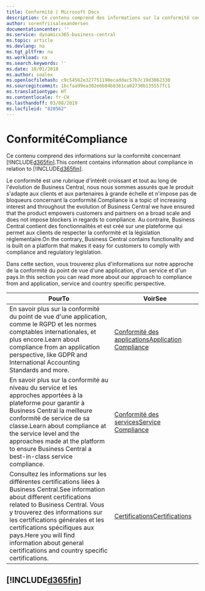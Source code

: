 ```yaml
---
title: Conformité | Microsoft Docs
description: Ce contenu comprend des informations sur la conformité concernant Business Central.
author: sorenfriisalexandersen
documentationcenter: ''
ms.service: dynamics365-business-central
ms.topic: article
ms.devlang: na
ms.tgt_pltfrm: na
ms.workload: na
ms.search.keywords: ''
ms.date: 10/01/2018
ms.author: soalex
ms.openlocfilehash: c9c54562e327751190ecaddac57b7c19d3062330
ms.sourcegitcommit: 1bcfaa99ea302e6b84b8361ca02730b135557fc1
ms.translationtype: HT
ms.contentlocale: fr-CH
ms.lasthandoff: 03/08/2019
ms.locfileid: "820562"
---
```

# <a name="compliance"></a><span data-ttu-id="550e8-103">Conformité</span><span class="sxs-lookup"><span data-stu-id="550e8-103">Compliance</span></span>
<span data-ttu-id="550e8-104">Ce contenu comprend des informations sur la conformité concernant [!INCLUDE[d365fin](../includes/d365fin_md.md)].</span><span class="sxs-lookup"><span data-stu-id="550e8-104">This content contains information about compliance in relation to [!INCLUDE[d365fin](../includes/d365fin_md.md)].</span></span>  

<span data-ttu-id="550e8-105">Le conformité est une rubrique d'intérêt croissant et tout au long de l'évolution de Business Central, nous nous sommes assurés que le produit s'adapte aux clients et aux partenaires à grande échelle et n'impose pas de bloqueurs concernant la conformité.</span><span class="sxs-lookup"><span data-stu-id="550e8-105">Compliance is a topic of increasing interest and throughout the evolution of Business Central we have ensured that the product empowers customers and partners on a broad scale and does not impose blockers in regards to compliance.</span></span> <span data-ttu-id="550e8-106">Au contraire, Business Central contient des fonctionnalités et est créé sur une plateforme qui permet aux clients de respecter la conformité et la législation réglementaire.</span><span class="sxs-lookup"><span data-stu-id="550e8-106">On the contrary, Business Central contains functionality and is built on a platform that makes it easy for customers to comply with compliance and regulatory legislation.</span></span>

<span data-ttu-id="550e8-107">Dans cette section, vous trouverez plus d'informations sur notre approche de la conformité du point de vue d'une application, d'un service et d'un pays.</span><span class="sxs-lookup"><span data-stu-id="550e8-107">In this section you can read more about our approach to compliance from and application, service and country specific perspective.</span></span>

|<span data-ttu-id="550e8-108">**Pour**</span><span class="sxs-lookup"><span data-stu-id="550e8-108">**To**</span></span>|<span data-ttu-id="550e8-109">**Voir**</span><span class="sxs-lookup"><span data-stu-id="550e8-109">**See**</span></span>|  
|------------|-------------|  
|<span data-ttu-id="550e8-110">En savoir plus sur la conformité du point de vue d'une application, comme le RGPD et les normes comptables internationales, et plus encore.</span><span class="sxs-lookup"><span data-stu-id="550e8-110">Learn about compliance from an application perspective, like GDPR and International Accounting Standards and more.</span></span>|[<span data-ttu-id="550e8-111">Conformité des applications</span><span class="sxs-lookup"><span data-stu-id="550e8-111">Application Compliance</span></span>](compliance-application-compliance.md)|  
|<span data-ttu-id="550e8-112">En savoir plus sur la conformité au niveau du service et les approches apportées à la plateforme pour garantir à Business Central la meilleure conformité de service de sa classe.</span><span class="sxs-lookup"><span data-stu-id="550e8-112">Learn about compliance at the service level and the approaches made at the platform to ensure Business Central a best-in-class service compliance.</span></span>|[<span data-ttu-id="550e8-113">Conformité des services</span><span class="sxs-lookup"><span data-stu-id="550e8-113">Service Compliance</span></span>](compliance-service-compliance.md)|  
|<span data-ttu-id="550e8-114">Consultez les informations sur les différentes certifications liées à Business Central.</span><span class="sxs-lookup"><span data-stu-id="550e8-114">See information about different certifications related to Business Central.</span></span> <span data-ttu-id="550e8-115">Vous y trouverez des informations sur les certifications générales et les certifications spécifiques aux pays.</span><span class="sxs-lookup"><span data-stu-id="550e8-115">Here you will find information about general certifications and country specific certifications.</span></span>|[<span data-ttu-id="550e8-116">Certifications</span><span class="sxs-lookup"><span data-stu-id="550e8-116">Certifications</span></span>](compliance-certifications.md)|  

 ## [!INCLUDE[d365fin](../includes/free_trial_md.md)]  
 
